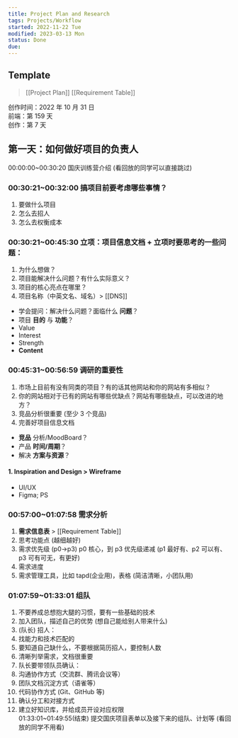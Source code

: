 ```yaml
---
title: Project Plan and Research
tags: Projects/Workflow
started: 2022-11-22 Tue
modified: 2023-03-13 Mon
status: Done
due:
---
```

## Template
>[[Project Plan]]
>[[Requirement Table]]


创作时间：2022 年 10 月 31 日  
前端：第 159 天  
创作：第 7 天
## **第一天：如何做好项目的负责人**
00:00:00~00:30:20 国庆训练营介绍 (看回放的同学可以直接跳过)
### 00:30:21~00:32:00 搞项目前要考虑哪些事情？
1. 要做什么项目
2. 怎么去招人
3. 怎么去权衡成本
### 00:30:21~00:45:30 立项：项目信息文档 + 立项时要思考的一些问题：
1. 为什么想做？
2. 项目能解决什么问题？有什么实际意义？
3. 项目的核心亮点在哪里？
4. 项目名称（中英文名、域名）> [[DNS]]
- 学会提问：解决什么问题？面临什么 **问题**？
- 项目 **目的** 与 **功能**？
- Value
- Interest
- Strength
- **Content**
### 00:45:31~00:56:59 调研的重要性
1. 市场上目前有没有同类的项目？有的话其他网站和你的网站有多相似？
2. 你的网站相对于已有的网站有哪些优缺点？网站有哪些缺点，可以改进的地方？
3. 竞品分析很重要 (至少 3 个竞品)
4. 完善好项目信息文档
- **竞品** 分析/MoodBoard？
- 产品 **时间/周期**？
- 解决 **方案与资源**？
#### 1. Inspiration and Design > Wireframe
- UI/UX
- Figma; PS
### 00:57:00~01:07:58 需求分析
1. **需求信息表** > [[Requirement Table]]
2. 思考功能点 (越细越好)
3. 需求优先级 (p0->p3) p0 核心，到 p3 优先级递减 (p1 最好有、p2 可以有、p3 可有可无，有更好)
4. 需求进度
5. 需求管理工具，比如 tapd(企业用)，表格 (简洁清晰，小团队用)
### 01:07:59~01:33:01 组队
1. 不要养成总想抱大腿的习惯，要有一些基础的技术
2. 加入团队，描述自己的优势 (想自己能给别人带来什么)
3. (队长) 招人：
4. 找能力和技术匹配的
5. 要知道自己缺什么，不要根据简历招人，要控制人数
6. 清晰列举需求，文档很重要
7. 队长要带领队员确认：
8. 沟通协作方式（交流群、腾讯会议等）
9. 团队文档沉淀方式（语雀等）
10. 代码协作方式 (Git、GitHub 等)
11. 确认分工和对接方式
12. 建立好知识库，并给成员开设对应权限  
01:33:01~01:49:55(结束) 提交国庆项目表单以及接下来的组队、计划等 (看回放的同学不用看)
